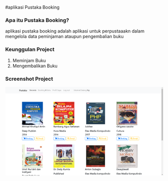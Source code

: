 #aplikasi Pustaka Booking

### Apa itu Pustaka Booking?

aplikasi pustaka booking adalah aplikasi untuk perpustaaakn dalam mengelola data peminjaman ataupun pengembalian buku

### Keunggulan Project

1. Meminjam Buku
2. Mengembalikan Buku

### Screenshot Project
![menu-user](/assets/img/screenshot/Screenshot.PNG)